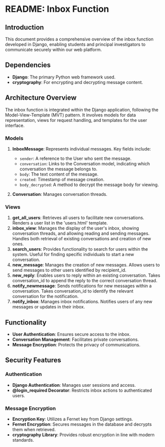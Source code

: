 # README: Inbox Function 

## Introduction
This document provides a comprehensive overview of the inbox function developed in Django, enabling students and principal investigators to communicate securely within our web platform.

## Dependencies
- **Django**: The primary Python web framework used.
- **cryptography**: For encrypting and decrypting message content.

## Architecture Overview
The inbox function is integrated within the Django application, following the Model-View-Template (MVT) pattern. It involves models for data representation, views for request handling, and templates for the user interface.

### Models
1. **InboxMessage**: Represents individual messages. Key fields include:
   - `sender`: A reference to the User who sent the message.
   - `conversation`: Links to the Conversation model, indicating which conversation the message belongs to.
   - `body`: The text content of the message.
   - `created`: Timestamp of message creation.
   - `body_decrypted`: A method to decrypt the message body for viewing.

2. **Conversation**: Manages conversation threads. 

### Views
1. **get_all_users**: Retrieves all users to facilitate new conversations. Renders a user list in the 'users.html' template.
2. **inbox_view**: Manages the display of the user's inbox, showing conversation threads, and allowing reading and sending messages. Handles both retrieval of existing conversations and creation of new ones.
3. **search_users**: Provides functionality to search for users within the system. Useful for finding specific individuals to start a new conversation.
4. **new_message**: Manages the creation of new messages. Allows users to send messages to other users identified by recipient_id.
5. **new_reply**: Enables users to reply within an existing conversation. Takes conversation_id to append the reply to the correct conversation thread.
6. **notify_newmessage**: Sends notifications for new messages within a conversation. Takes conversation_id to identify the relevant conversation for the notification.
7. **notify_inbox**: Manages inbox notifications. Notifies users of any new messages or updates in their inbox.

## Functionality
- **User Authentication**: Ensures secure access to the inbox.
- **Conversation Management**: Facilitates private conversations.
- **Message Encryption**: Protects the privacy of communications.

## Security Features
### Authentication
- **Django Authentication**: Manages user sessions and access.
- **@login_required Decorator**: Restricts inbox actions to authenticated users.

### Message Encryption
- **Encryption Key**: Utilizes a Fernet key from Django settings.
- **Fernet Encryption**: Secures messages in the database and decrypts them when retrieved.
- **cryptography Library**: Provides robust encryption in line with modern standards.
